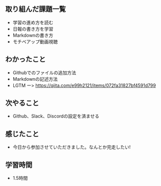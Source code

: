## 取り組んだ課題一覧
- 学習の進め方を読む
- 日報の書き方を学習
- Markdownの書き方
- モチベアップ動画視聴
## わかったこと
- Githubでのファイルの追加方法
- Markdownの記述方法
- LGTM ー> https://qiita.com/e99h2121/items/072fa31827bf4591d799
## 次やること
- Github、Slack、Discordの設定を済ませる
## 感じたこと
- 今日から参加させていただきました。なんとか完走したい!
## 学習時間
- 1.5時間
